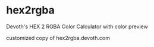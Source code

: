 hex2rgba
========

Devoth's HEX 2 RGBA Color Calculator with color preview

customized copy of hex2rgba.devoth.com

